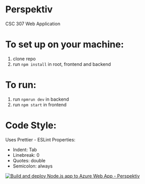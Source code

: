 # Perspektiv
CSC 307 Web Application

# To set up on your machine:
1. clone repo
2. run `npm install` in root, frontend and backend

# To run:
1. run `npmrun dev` in backend
2. run `npm start` in frontend

# Code Style:
Uses Prettier - ESLint
Properties:
   - Indent: Tab
   - Linebreak: 0
   - Quotes: double
   - Semicolon: always

[![Build and deploy Node.js app to Azure Web App - Perspektiv](https://github.com/anonymous-pterodactyl/Perspektiv/actions/workflows/ci-cd_perspektiv.yml/badge.svg)](https://github.com/anonymous-pterodactyl/Perspektiv/actions/workflows/ci-cd_perspektiv.yml)
